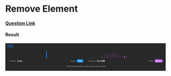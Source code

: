 # Remove Element

#### [Question Link](https://leetcode.com/problems/remove-element/)

#### Result
![result](Result.png)